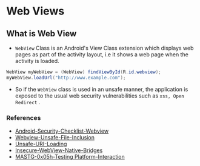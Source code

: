 # Web Views

## What is Web View

* `WebView` Class is an Android's View Class extension which displays web pages as part of the activity layout, i.e it shows a web page when the activity is loaded.

```java
WebView myWebView = (WebView) findViewById(R.id.webview);
myWebView.loadUrl("http://www.example.com");
```

* So if the `WebView` class is used in an unsafe manner, the application is exposed to the usual web security vulnerabilities such as `xss, Open Redirect` .

### References

* [Android-Security-Checklist-Webview](https://blog.oversecured.com/Android-security-checklist-webview/)
* [Webview-Unsafe-File-Inclusion](https://developer.android.com/privacy-and-security/risks/webview-unsafe-file-inclusion)
* [Unsafe-URI-Loading](https://developer.android.com/privacy-and-security/risks/unsafe-uri-loading)
* [Insecure-WebView-Native-Bridges](https://developer.android.com/privacy-and-security/risks/insecure-webview-native-bridges)
* [MASTG-0x05h-Testing Platform-Interaction](https://mas.owasp.org/MASTG/0x05h-Testing-Platform-Interaction/#webviews)